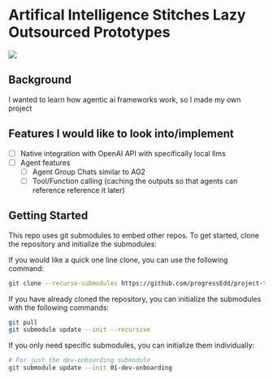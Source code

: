 # Artifical Intelligence Stitches Lazy Outsourced Prototypes
![](00-supporting-files/images/README/20250718213304.png)
## Background
I wanted to learn how agentic ai frameworks work, so I made my own project

## Features I would like to look into/implement
- [ ] Native integration with OpenAI API with specifically local llms
- [ ] Agent features
  - [ ] Agent Group Chats similar to AG2
  - [ ] Tool/Function calling (caching the outputs so that agents can reference reference it later)

## Getting Started
This repo uses git submodules to embed other repos. To get started, clone the repository and initialize the submodules:

If you would like a quick one line clone, you can use the following command:
```bash
git clone --recurse-submodules https://github.com/progressEdd/project-template.git
```

If you have already cloned the repository, you can initialize the submodules with the following commands:
```bash
git pull
git submodule update --init --recursive
```

If you only need specific submodules, you can initialize them individually:
```bash
# For just the dev-onboarding submodule
git submodule update --init 01-dev-onboarding
```
